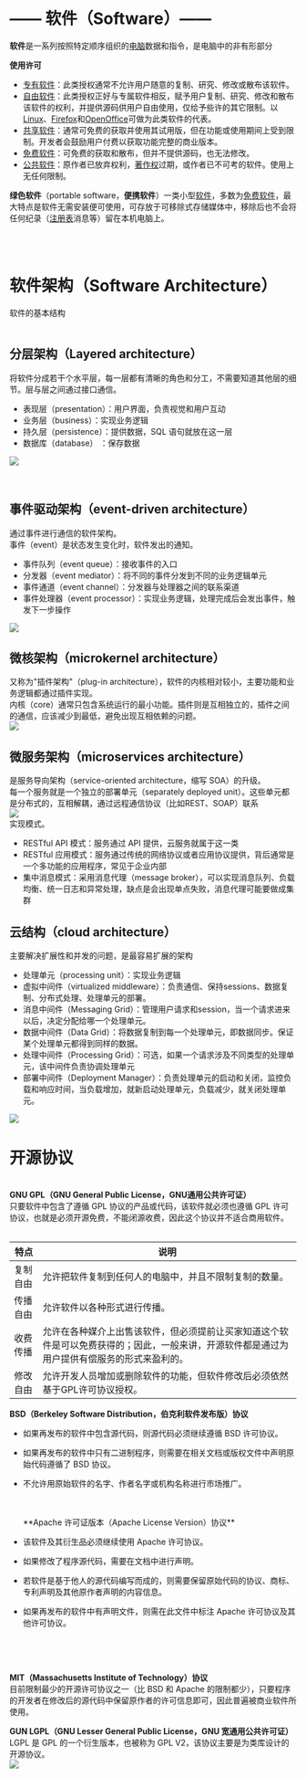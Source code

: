 


# —— 软件（Software）——
**软件**是一系列按照特定顺序组织的[电脑](https://zh.wikipedia.org/wiki/%E9%9B%BB%E8%85%A6)数据和指令，是电脑中的非有形部分

**使用许可**

- [专有软件](https://zh.wikipedia.org/wiki/%E4%B8%93%E6%9C%89%E8%BD%AF%E4%BB%B6)：此类授权通常不允许用户随意的复制、研究、修改或散布该软件。
- [自由软件](https://zh.wikipedia.org/wiki/%E8%87%AA%E7%94%B1%E8%BB%9F%E9%AB%94)：此类授权正好与专属软件相反，赋予用户复制、研究、修改和散布该软件的权利，并提供源码供用户自由使用，仅给予些许的其它限制。以[Linux](https://zh.wikipedia.org/wiki/Linux)、[Firefox](https://zh.wikipedia.org/wiki/Firefox)和[OpenOffice](https://zh.wikipedia.org/wiki/OpenOffice)可做为此类软件的代表。
- [共享软件](https://zh.wikipedia.org/wiki/%E5%85%B1%E4%BA%AB%E8%BB%9F%E9%AB%94)：通常可免费的获取并使用其试用版，但在功能或使用期间上受到限制。开发者会鼓励用户付费以获取功能完整的商业版本。
- [免费软件](https://zh.wikipedia.org/wiki/%E5%85%8D%E8%B2%BB%E8%BB%9F%E9%AB%94)：可免费的获取和散布，但并不提供源码，也无法修改。
- [公共软件](https://zh.wikipedia.org/wiki/%E5%85%AC%E6%9C%89%E9%A0%98%E5%9F%9F)：原作者已放弃权利，[著作权](https://zh.wikipedia.org/wiki/%E8%91%97%E4%BD%9C%E6%AC%8A)过期，或作者已不可考的软件。使用上无任何限制。



**绿色软件**（portable software，**便携软件**）一类小型[软件](https://zh.wikipedia.org/wiki/%E8%BB%9F%E9%AB%94)，多数为[免费软件](https://zh.wikipedia.org/wiki/%E5%85%8D%E8%B2%BB%E8%BB%9F%E9%AB%94)，最大特点是软件无需安装便可使用，可存放于可移除式存储媒体中，移除后也不会将任何纪录（[注册表](https://zh.wikipedia.org/wiki/%E6%B3%A8%E5%86%8C%E8%A1%A8)消息等）留在本机电脑上。  <br />  ​

​  <br />  

# 软件架构（Software Architecture）
软件的基本结构  <br />  ​  <br />  

## 分层架构（Layered architecture）
将软件分成若干个水平层，每一层都有清晰的角色和分工，不需要知道其他层的细节。层与层之间通过接口通信。

- 表现层（presentation）：用户界面，负责视觉和用户互动
- 业务层（business）：实现业务逻辑
- 持久层（persistence）：提供数据，SQL 语句就放在这一层
- 数据库（database） ：保存数据

![](http://www.ruanyifeng.com/blogimg/asset/2016/bg2016090303.png#crop=0&crop=0&crop=1&crop=1&id=d7Goo&originHeight=511&originWidth=750&originalType=binary&ratio=1&rotation=0&showTitle=false&status=done&style=none&title=)

​  <br />  

## 事件驱动架构（event-driven architecture）
通过事件进行通信的软件架构。  <br />  事件（event）是状态发生变化时，软件发出的通知。

- 事件队列（event queue）：接收事件的入口
- 分发器（event mediator）：将不同的事件分发到不同的业务逻辑单元
- 事件通道（event channel）：分发器与处理器之间的联系渠道
- 事件处理器（event processor）：实现业务逻辑，处理完成后会发出事件，触发下一步操作

![](http://www.ruanyifeng.com/blogimg/asset/2016/bg2016090304.png#crop=0&crop=0&crop=1&crop=1&id=JUJDi&originHeight=578&originWidth=750&originalType=binary&ratio=1&rotation=0&showTitle=false&status=done&style=none&title=)

## 微核架构（microkernel architecture）
又称为"插件架构"（plug-in architecture），软件的内核相对较小，主要功能和业务逻辑都通过插件实现。  <br />  内核（core）通常只包含系统运行的最小功能。插件则是互相独立的，插件之间的通信，应该减少到最低，避免出现互相依赖的问题。  <br />  ![](http://www.ruanyifeng.com/blogimg/asset/2016/bg2016090306.png#crop=0&crop=0&crop=1&crop=1&id=eAuUP&originHeight=487&originWidth=722&originalType=binary&ratio=1&rotation=0&showTitle=false&status=done&style=none&title=)

## 微服务架构（microservices architecture）
是服务导向架构（service-oriented architecture，缩写 SOA）的升级。  <br />  每一个服务就是一个独立的部署单元（separately deployed unit）。这些单元都是分布式的，互相解耦，通过远程通信协议（比如REST、SOAP）联系  <br />  ![](http://www.ruanyifeng.com/blogimg/asset/2016/bg2016090307.png#crop=0&crop=0&crop=1&crop=1&id=kXDwk&originHeight=460&originWidth=750&originalType=binary&ratio=1&rotation=0&showTitle=false&status=done&style=none&title=)  <br />  实现模式。

- RESTful API 模式：服务通过 API 提供，云服务就属于这一类
- RESTful 应用模式：服务通过传统的网络协议或者应用协议提供，背后通常是一个多功能的应用程序，常见于企业内部
- 集中消息模式：采用消息代理（message broker），可以实现消息队列、负载均衡、统一日志和异常处理，缺点是会出现单点失败，消息代理可能要做成集群

## 云结构（cloud architecture）
主要解决扩展性和并发的问题，是最容易扩展的架构

- 处理单元（processing unit）：实现业务逻辑
- 虚拟中间件（virtualized middleware）：负责通信、保持sessions、数据复制、分布式处理、处理单元的部署。
- 消息中间件（Messaging Grid）：管理用户请求和session，当一个请求进来以后，决定分配给哪一个处理单元。
- 数据中间件（Data Grid）：将数据复制到每一个处理单元，即数据同步。保证某个处理单元都得到同样的数据。
- 处理中间件（Processing Grid）：可选，如果一个请求涉及不同类型的处理单元，该中间件负责协调处理单元
- 部署中间件（Deployment Manager）：负责处理单元的启动和关闭，监控负载和响应时间，当负载增加，就新启动处理单元，负载减少，就关闭处理单元。

![](http://www.ruanyifeng.com/blogimg/asset/2016/bg2016090311.png#crop=0&crop=0&crop=1&crop=1&id=cVtlo&originHeight=402&originWidth=750&originalType=binary&ratio=1&rotation=0&showTitle=false&status=done&style=none&title=)

# 开源协议

  <br />  **GNU GPL（GNU General Public License，GNU通用公共许可证）**  <br />  只要软件中包含了遵循 GPL 协议的产品或代码，该软件就必须也遵循 GPL 许可协议，也就是必须开源免费，不能闭源收费，因此这个协议并不适合商用软件。  <br />  ​  <br />  

| 特点 | 说明 |
| --- | --- |
| 复制自由 | 允许把软件复制到任何人的电脑中，并且不限制复制的数量。 |
| 传播自由 | 允许软件以各种形式进行传播。 |
| 收费传播 | 允许在各种媒介上出售该软件，但必须提前让买家知道这个软件是可以免费获得的；因此，一般来讲，开源软件都是通过为用户提供有偿服务的形式来盈利的。 |
| 修改自由 | 允许开发人员增加或删除软件的功能，但软件修改后必须依然基于GPL许可协议授权。 |



**BSD（Berkeley Software Distribution，伯克利软件发布版）协议**

- 如果再发布的软件中包含源代码，则源代码必须继续遵循 BSD 许可协议。
- 如果再发布的软件中只有二进制程序，则需要在相关文档或版权文件中声明原始代码遵循了 BSD 协议。
- 不允许用原始软件的名字、作者名字或机构名称进行市场推广。


  <br />  
  <br />  **Apache 许可证版本（Apache License Version）协议**

- 该软件及其衍生品必须继续使用 Apache 许可协议。
- 如果修改了程序源代码，需要在文档中进行声明。
- 若软件是基于他人的源代码编写而成的，则需要保留原始代码的协议、商标、专利声明及其他原作者声明的内容信息。
- 如果再发布的软件中有声明文件，则需在此文件中标注 Apache 许可协议及其他许可协议。

​

​

**MIT（Massachusetts Institute of Technology）协议**  <br />  目前限制最少的开源许可协议之一（比 BSD 和 Apache 的限制都少），只要程序的开发者在修改后的源代码中保留原作者的许可信息即可，因此普遍被商业软件所使用。

**GUN LGPL（GNU Lesser General Public License，GNU 宽通用公共许可证）**  <br />  LGPL 是 GPL 的一个衍生版本，也被称为 GPL V2，该协议主要是为类库设计的开源协议。  <br />  ![](http://c.biancheng.net/uploads/allimg/190328/1-1Z32QI643931.gif#crop=0&crop=0&crop=1&crop=1&id=xyaa4&originHeight=605&originWidth=1000&originalType=binary&ratio=1&rotation=0&showTitle=false&status=done&style=none&title=)

